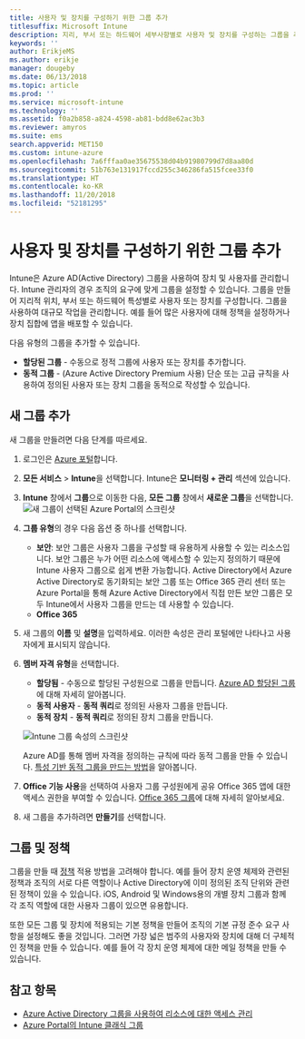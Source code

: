```yaml
---
title: 사용자 및 장치를 구성하기 위한 그룹 추가
titlesuffix: Microsoft Intune
description: 지리, 부서 또는 하드웨어 세부사항별로 사용자 및 장치를 구성하는 그룹을 추가합니다.
keywords: ''
author: ErikjeMS
ms.author: erikje
manager: dougeby
ms.date: 06/13/2018
ms.topic: article
ms.prod: ''
ms.service: microsoft-intune
ms.technology: ''
ms.assetid: f0a2b858-a824-4598-ab81-bdd8e62ac3b3
ms.reviewer: amyros
ms.suite: ems
search.appverid: MET150
ms.custom: intune-azure
ms.openlocfilehash: 7a6fffaa0ae35675538d04b91980799d7d8aa80d
ms.sourcegitcommit: 51b763e131917fccd255c346286fa515fcee33f0
ms.translationtype: HT
ms.contentlocale: ko-KR
ms.lasthandoff: 11/20/2018
ms.locfileid: "52181295"
---
```

# <a name="add-groups-to-organize-users-and-devices"></a>사용자 및 장치를 구성하기 위한 그룹 추가
Intune은 Azure AD(Active Directory) 그룹을 사용하여 장치 및 사용자를 관리합니다. Intune 관리자의 경우 조직의 요구에 맞게 그룹을 설정할 수 있습니다. 그룹을 만들어 지리적 위치, 부서 또는 하드웨어 특성별로 사용자 또는 장치를 구성합니다. 그룹을 사용하여 대규모 작업을 관리합니다. 예를 들어 많은 사용자에 대해 정책을 설정하거나 장치 집합에 앱을 배포할 수 있습니다.

다음 유형의 그룹을 추가할 수 있습니다.
- **할당된 그룹** - 수동으로 정적 그룹에 사용자 또는 장치를 추가합니다.
- **동적 그룹** - (Azure Active Directory Premium 사용) 단순 또는 고급 규칙을 사용하여 정의된 사용자 또는 장치 그룹을 동적으로 작성할 수 있습니다.

## <a name="add-a-new-group"></a>새 그룹 추가

새 그룹을 만들려면 다음 단계를 따르세요.
1. 로그인은 [Azure 포털](https://portal.azure.com)합니다.
2. **모든 서비스** > **Intune**을 선택합니다. Intune은 **모니터링 + 관리** 섹션에 있습니다.
3. **Intune** 창에서 **그룹**으로 이동한 다음, **모든 그룹** 창에서 **새로운 그룹**을 선택합니다.
   ![새 그룹이 선택된 Azure Portal의 스크린샷](./media/groups-add-new.png)
4. **그룹 유형**의 경우 다음 옵션 중 하나를 선택합니다.
    - **보안**: 보안 그룹은 사용자 그룹을 구성할 때 유용하게 사용할 수 있는 리소스입니다. 보안 그룹은 누가 어떤 리소스에 액세스할 수 있는지 정의하기 때문에 Intune 사용자 그룹으로 쉽게 변환 가능합니다. Active Directory에서 Azure Active Directory로 동기화되는 보안 그룹 또는 Office 365 관리 센터 또는 Azure Portal을 통해 Azure Active Directory에서 직접 만든 보안 그룹은 모두 Intune에서 사용자 그룹을 만드는 데 사용할 수 있습니다.
    - **Office 365**

5. 새 그룹의 **이름** 및 **설명**을 입력하세요. 이러한 속성은 관리 포털에만 나타나고 사용자에게 표시되지 않습니다.

6. **멤버 자격 유형**을 선택합니다.
   - **할당됨** - 수동으로 할당된 구성원으로 그룹을 만듭니다. [Azure AD 할당된 그룹](https://docs.microsoft.com/azure/active-directory/active-directory-groups-create-azure-portal)에 대해 자세히 알아봅니다.
   - **동적 사용자** - **동적 쿼리**로 정의된 사용자 그룹을 만듭니다.
   - **동적 장치** - **동적 쿼리**로 정의된 장치 그룹을 만듭니다.

   ![Intune 그룹 속성의 스크린샷](./media/groups-add-properties.png)

   Azure AD를 통해 멤버 자격을 정의하는 규칙에 따라 동적 그룹을 만들 수 있습니다. [특성 기반 동적 그룹을 만드는 방법](https://docs.microsoft.com/azure/active-directory/active-directory-groups-dynamic-membership-azure-portal)을 알아봅니다.

7. **Office 기능 사용**을 선택하여 사용자 그룹 구성원에게 공유 Office 365 앱에 대한 액세스 권한을 부여할 수 있습니다. [Office 365 그룹](https://support.office.com/article/Learn-about-Office-365-groups-b565caa1-5c40-40ef-9915-60fdb2d97fa2)에 대해 자세히 알아보세요.
8. 새 그룹을 추가하려면 **만들기**를 선택합니다.

## <a name="groups-and-policies"></a>그룹 및 정책

그룹을 만들 때 [정책](device-compliance-get-started.md) 적용 방법을 고려해야 합니다. 예를 들어 장치 운영 체제와 관련된 정책과 조직의 서로 다른 역할이나 Active Directory에 이미 정의된 조직 단위와 관련된 정책이 있을 수 있습니다. iOS, Android 및 Windows용의 개별 장치 그룹과 함께 각 조직 역할에 대한 사용자 그룹이 있으면 유용합니다.

또한 모든 그룹 및 장치에 적용되는 기본 정책을 만들어 조직의 기본 규정 준수 요구 사항을 설정해도 좋을 것입니다. 그러면 가장 넓은 범주의 사용자와 장치에 대해 더 구체적인 정책을 만들 수 있습니다. 예를 들어 각 장치 운영 체제에 대한 메일 정책을 만들 수 있습니다.



## <a name="see-also"></a>참고 항목
- [Azure Active Directory 그룹을 사용하여 리소스에 대한 액세스 관리](https://docs.microsoft.com/azure/active-directory/active-directory-manage-groups)
- [Azure Portal의 Intune 클래식 그룹](groups-get-started.md)
